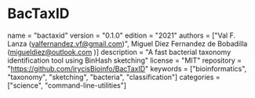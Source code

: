 # BacTaxID
name = "bactaxid"
version = "0.1.0"
edition = "2021"
authors = ["Val F. Lanza (valfernandez.vf@gmail.com)", Miguel Diez Fernandez de Bobadilla (migueldiez@outlook.com )]
description = "A fast bacterial taxonomy identification tool using BinHash sketching"
license = "MIT"
repository = "https://github.com/irycisBioinfo/BacTaxID"
keywords = ["bioinformatics", "taxonomy", "sketching", "bacteria", "classification"]
categories = ["science", "command-line-utilities"]